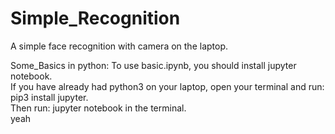 # Simple_Recognition
A simple face recognition with camera on the laptop.

Some_Basics in python:
To use basic.ipynb, you should install jupyter notebook.  
If you have already had python3 on your laptop, open your terminal and run: pip3 install jupyter.  
Then run: jupyter notebook in the terminal.  
yeah